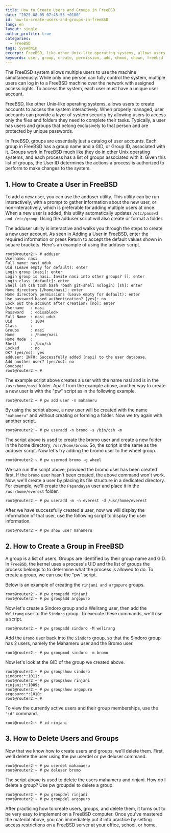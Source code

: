 ```yaml
---
title: How to Create Users and Groups in FreeBSD
date: "2025-08-05 07:45:55 +0100"
id: how-to-create-users-and-groups-in-freeBSD
lang: en
layout: single
author_profile: true
categories:
  - FreeBSD
tags: SysAdmin
excerpt: FreeBSD, like other Unix-like operating systems, allows users to create accounts to access the system interactively. When properly managed, user accounts can provide a layer of system security by allowing users to access only the files and folders they need to complete their tasks.
keywords: user, group, create, permission, add, chmod, chown, freebsd
---
```


The FreeBSD system allows multiple users to use the machine simultaneously. While only one person can fully control the system, multiple users can log in to a FreeBSD machine over the network with assigned access rights. To access the system, each user must have a unique user account.

FreeBSD, like other Unix-like operating systems, allows users to create accounts to access the system interactively. When properly managed, user accounts can provide a layer of system security by allowing users to access only the files and folders they need to complete their tasks. Typically, a user has users and groups that belong exclusively to that person and are protected by unique passwords.

In FreeBSD, groups are essentially just a catalog of user accounts. Each group in FreeBSD has a group name and a GID, or Group ID, associated with it. Groups work in FreeBSD much like they do in other Unix operating systems, and each process has a list of groups associated with it. Given this list of groups, the User ID determines the actions a process is authorized to perform to make changes to the system.

## 1. How to Create a User in FreeBSD

To add a new user, you can use the adduser utility. This utility can be run interactively, with a prompt to gather information about the new user, or non-interactively, which is preferable for adding multiple users at once. When a new user is added, this utility automatically updates `/etc/passwd and /etc/group`. Using the adduser script will also create or format a folder.

The adduser utility is interactive and walks you through the steps to create a new user account. As seen in Adding a User in FreeBSD, enter the required information or press Return to accept the default values shown in square brackets. Here's an example of using the adduser script.

```
root@router2:~ # adduser
Username: nasi
Full name: nasi uduk
Uid (Leave empty for default): enter
Login group [nasi]: enter
Login group is nasi. Invite nasi into other groups? []: enter
Login class [default]: enter
Shell (sh csh tcsh bash rbash git-shell nologin) [sh]: enter
Home directory [/home/nasi]: enter
Home directory permissions (Leave empty for default): enter
Use password-based authentication? [yes]: no
Lock out the account after creation? [no]: enter
Username   : nasi
Password   : <disabled>
Full Name  : nasi uduk
Uid        : 1004
Class      :
Groups     : nasi
Home       : /home/nasi
Home Mode  :
Shell      : /bin/sh
Locked     : no
OK? (yes/no): yes
adduser: INFO: Successfully added (nasi) to the user database.
Add another user? (yes/no): no
Goodbye!
root@router2:~ #
```

The example script above creates a user with the name nasi and is in the `/usr/home/nasi` folder.
Apart from the example above, another way to create a new user is with the "pw" script as in the following example.

```
root@router2:~ # pw add user -n mahameru
```

By using the script above, a new user will be created with the name `"mahameru"` and without creating or forming a folder. Now we try again with another script.

```
root@router2:~ # pw useradd -n bromo -s /bin/csh -m
```

The script above is used to create the bromo user and create a new folder in the home directory, `/usr/home/bromo`. So, the script is the same as the adduser script. Now let's try adding the bromo user to the wheel group.

```
root@router2:~ # pw usermod bromo -g wheel
```

We can run the script above, provided the bromo user has been created first. If the `bromo` user hasn't been created, the above command won't work.
Now, we'll create a user by placing its file structure in a dedicated directory. For example, we'll create the `Papandayan` user and place it in the `/usr/home/everest` folder.

```
root@router2:~ # pw useradd -m -n everest -d /usr/home/everest
```

After we have successfully created a user, now we will display the information of that user, use the following script to display the user information.

```
root@router2:~ # pw show user mahameru
```

## 2. How to Create a Group in FreeBSD

A group is a list of users. Groups are identified by their group name and GID. In `FreeBSD`, the kernel uses a process's UID and the list of groups the process belongs to to determine what the process is allowed to do. To create a group, we can use the "pw" script.

Below is an example of creating the `rinjani and argopuro` groups.

```
root@router2:~ # pw groupadd rinjani 
root@router2:~ # pw groupadd argopuro
```

Now let's create a Sindoro group and a Welirang user, then add the `Welirang` user to the `Sindoro` group. To execute these commands, we'll use a script.

```
root@router2:~ # pw groupadd sindoro -M welirang
```

Add the `Bromo` user back into the `Sindoro` group, so that the Sindoro group has 2 users, namely the Mahameru user and the Bromo user.

```
root@router2:~ # pw groupmod sindoro -m bromo
```

Now let's look at the GID of the group we created above.

```
root@router2:~ # pw groupshow sindoro
sindoro:*:1011:
root@router2:~ # pw groupshow rinjani
rinjani:*:1009:
root@router2:~ # pw groupshow argopuro
argopuro:*:1010:
root@router2:~ #
```

To view the currently active users and their group memberships, use the `"id"` command.

```
root@router2:~ # id rinjani
```

## 3. How to Delete Users and Groups

Now that we know how to create users and groups, we'll delete them. First, we'll delete the user using the pw userdel or pw deluser command.

```
root@router2:~ # pw userdel mahamaeru
root@router2:~ # pw deluser bromo
```

The script above is used to delete the users mahameru and rinjani. How do I delete a group? Use pw groupdel to delete a group.

```
root@router2:~ # pw groupdel rinjani
root@router2:~ # pw groupdel argopuro
```

After practicing how to create users, groups, and delete them, it turns out to be very easy to implement on a FreeBSD computer. Once you've mastered the material above, you can immediately put it into practice by setting access restrictions on a FreeBSD server at your office, school, or home.
